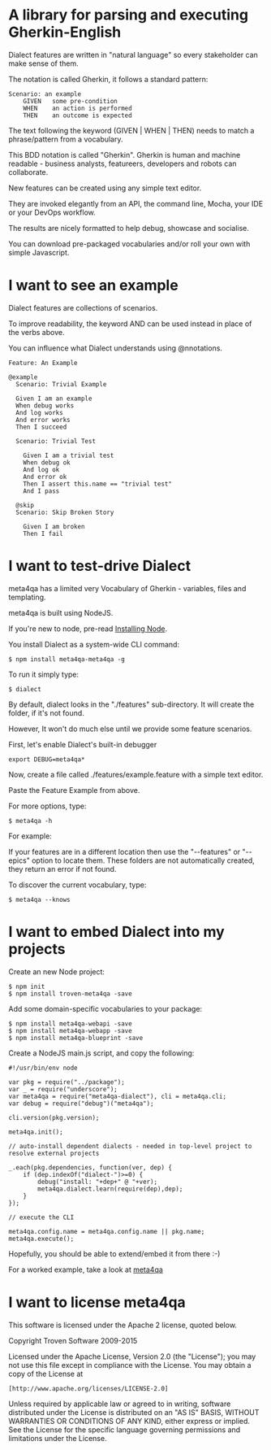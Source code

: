 
A library for parsing and executing Gherkin-English
===================================================

Dialect features are written in "natural language" so every stakeholder can make sense of them.

The notation is called Gherkin, it follows a standard pattern:

	Scenario: an example
		GIVEN   some pre-condition
		WHEN    an action is performed
		THEN    an outcome is expected

The text following the keyword (GIVEN | WHEN | THEN) needs to match a phrase/pattern from a vocabulary.

This BDD notation is called "Gherkin". 
Gherkin is human and machine readable - business analysts, featureers, developers and robots can collaborate.

New features can be created using any simple text editor.

They are invoked elegantly from an API, the command line, Mocha, your IDE or your DevOps workflow.

The results are nicely formatted to help debug, showcase and socialise.

You can download pre-packaged vocabularies and/or roll your own with simple Javascript.

I want to see an example
========================

Dialect features are collections of scenarios.

To improve readability, the keyword AND can be used instead in place of the verbs above.

You can influence what Dialect understands using @nnotations.

	Feature: An Example
	
	@example
	  Scenario: Trivial Example
	
	  Given I am an example
	  When debug works
	  And log works
	  And error works
	  Then I succeed
	
	  Scenario: Trivial Test
	
	    Given I am a trivial test
	    When debug ok
	    And log ok
	    And error ok
	    Then I assert this.name == "trivial test"
		And I pass

	  @skip
	  Scenario: Skip Broken Story
	
	    Given I am broken
	    Then I fail

I want to test-drive Dialect
============================

meta4qa has a limited very Vocabulary of Gherkin - variables, files and templating.


meta4qa is built using NodeJS. 

If you're new to node, pre-read [Installing Node](https://docs.npmjs.com/getting-started/installing-node).

You install Dialect as a system-wide CLI command:

	$ npm install meta4qa-meta4qa -g

To run it simply type:

	$ dialect

By default, dialect looks in the "./features" sub-directory. It will create the folder, if it's not found.

However, It won't do much else until we provide some feature scenarios.

First, let's enable Dialect's built-in debugger

	export DEBUG=meta4qa*

Now, create a file called ./features/example.feature with a simple text editor. 

Paste the Feature Example from above.

For more options, type:

	$ meta4qa -h

For example: 

If your features are in a different location then use the "--features" or "--epics" option to locate them. 
These folders are not automatically created, they return an error if not found.

To discover the current vocabulary, type:

	$ meta4qa --knows

I want to embed Dialect into my projects
========================================

Create an new Node project:

	$ npm init
	$ npm install troven-meta4qa -save

Add some domain-specific vocabularies to your package:

	$ npm install meta4qa-webapi -save
	$ npm install meta4qa-webapp -save
	$ npm install meta4qa-blueprint -save

Create a NodeJS main.js script, and copy the following:

	#!/usr/bin/env node
	
	var pkg = require("../package");
	var _ = require("underscore");
	var meta4qa = require("meta4qa-dialect"), cli = meta4qa.cli;
	var debug = require("debug")("meta4qa");
	
	cli.version(pkg.version);
	
	meta4qa.init();
	
	// auto-install dependent dialects - needed in top-level project to resolve external projects
	
	_.each(pkg.dependencies, function(ver, dep) {
	    if (dep.indexOf("dialect-")>=0) {
	        debug("install: "+dep+" @ "+ver);
	        meta4qa.dialect.learn(require(dep),dep);
	    }
	});
	
	// execute the CLI
	
	meta4qa.config.name = meta4qa.config.name || pkg.name;
	meta4qa.execute();

Hopefully, you should be able to extend/embed it from there :-)

For a worked example, take a look at [meta4qa](https://github.com/troven/meta4qa)

I want to license meta4qa
=================================

This software is licensed under the Apache 2 license, quoted below.

Copyright Troven Software 2009-2015

Licensed under the Apache License, Version 2.0 (the "License"); you may not
use this file except in compliance with the License. You may obtain a copy of
the License at

    [http://www.apache.org/licenses/LICENSE-2.0]

Unless required by applicable law or agreed to in writing, software
distributed under the License is distributed on an "AS IS" BASIS, WITHOUT
WARRANTIES OR CONDITIONS OF ANY KIND, either express or implied. See the
License for the specific language governing permissions and limitations under
the License.

